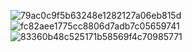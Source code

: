 ![79ac0c9f5b63248e1282127a06eb815d](https://github.com/user-attachments/assets/3771eef1-d9f3-432e-b530-60ad48a4d342)
![fc82aee1775cc8806d7adb7c05659741](https://github.com/user-attachments/assets/2adc7979-8b5c-4570-bcbb-d917ee72b2f6)
![83360b48c525171b58569f4c70985771](https://github.com/user-attachments/assets/3978100c-d464-46b8-bbea-5beae28e6e1e)
